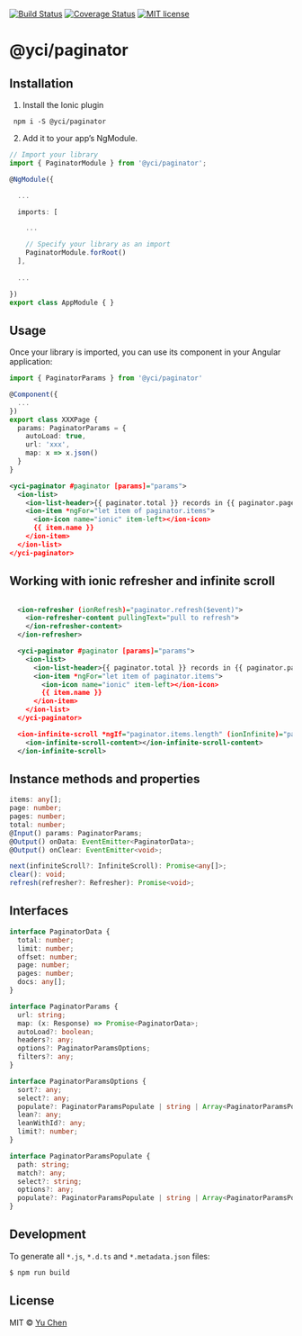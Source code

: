 [![Build Status](https://travis-ci.org/yc-ionic/paginator.svg?branch=master)](https://travis-ci.org/yc-ionic/paginator.svg?branch=master)
[![Coverage Status](https://coveralls.io/repos/github/yc-ionic/paginator/badge.svg?branch=master)](https://coveralls.io/github/yc-ionic/paginator?branch=master)
[![MIT license](http://img.shields.io/badge/license-MIT-brightgreen.svg)](http://opensource.org/licenses/MIT)

# @yci/paginator

## Installation

1. Install the Ionic plugin
```
 npm i -S @yci/paginator
```

2. Add it to your app’s NgModule.

```typescript
// Import your library
import { PaginatorModule } from '@yci/paginator';

@NgModule({

  ...

  imports: [

    ...

    // Specify your library as an import
    PaginatorModule.forRoot()
  ],
  
  ...

})
export class AppModule { }
```

## Usage
Once your library is imported, you can use its component in your Angular application:


```ts
import { PaginatorParams } from '@yci/paginator'

@Component({
  ...
})
export class XXXPage {
  params: PaginatorParams = {
    autoLoad: true,
    url: 'xxx',
    map: x => x.json()
  }
}
```
```xml
<yci-paginator #paginator [params]="params">
  <ion-list>
    <ion-list-header>{{ paginator.total }} records in {{ paginator.pages }} pages</ion-list-header>
    <ion-item *ngFor="let item of paginator.items">
      <ion-icon name="ionic" item-left></ion-icon>
      {{ item.name }}
    </ion-item>
  </ion-list>
</yci-paginator>
```

## Working with ionic refresher and infinite scroll
```xml

  <ion-refresher (ionRefresh)="paginator.refresh($event)">
    <ion-refresher-content pullingText="pull to refresh">
    </ion-refresher-content>
  </ion-refresher>

  <yci-paginator #paginator [params]="params">
    <ion-list>
      <ion-list-header>{{ paginator.total }} records in {{ paginator.pages }} pages</ion-list-header>
      <ion-item *ngFor="let item of paginator.items">
        <ion-icon name="ionic" item-left></ion-icon>
        {{ item.name }}
      </ion-item>
    </ion-list>
  </yci-paginator>

  <ion-infinite-scroll *ngIf="paginator.items.length" (ionInfinite)="paginator.next($event)">
    <ion-infinite-scroll-content></ion-infinite-scroll-content>
  </ion-infinite-scroll>
```

## Instance methods and properties
```ts
items: any[];
page: number;
pages: number;
total: number;
@Input() params: PaginatorParams;
@Output() onData: EventEmitter<PaginatorData>;
@Output() onClear: EventEmitter<void>;

next(infiniteScroll?: InfiniteScroll): Promise<any[]>;
clear(): void;
refresh(refresher?: Refresher): Promise<void>;

```

## Interfaces
```ts
interface PaginatorData {
  total: number;
  limit: number;
  offset: number;
  page: number;
  pages: number;
  docs: any[];
}

interface PaginatorParams {
  url: string;
  map: (x: Response) => Promise<PaginatorData>;
  autoLoad?: boolean;
  headers?: any;
  options?: PaginatorParamsOptions;
  filters?: any;
}

interface PaginatorParamsOptions {
  sort?: any;
  select?: any;
  populate?: PaginatorParamsPopulate | string | Array<PaginatorParamsPopulate>;
  lean?: any;
  leanWithId?: any;
  limit?: number;
}

interface PaginatorParamsPopulate {
  path: string;
  match?: any;
  select?: string;
  options?: any;
  populate?: PaginatorParamsPopulate | string | Array<PaginatorParamsPopulate>;
}
```

## Development

To generate all `*.js`, `*.d.ts` and `*.metadata.json` files:

```bash
$ npm run build
```

## License

MIT © [Yu Chen](mailto:yu.chen@live.ie)
